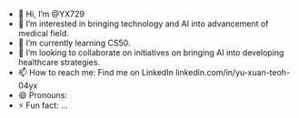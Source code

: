 - 👋 Hi, I’m @YX729
- 👀 I’m interested in bringing technology and AI into advancement of medical field.
- 🌱 I’m currently learning CS50.
- 💞️ I’m looking to collaborate on initiatives on bringing AI into developing healthcare strategies.
- 📫 How to reach me: Find me on LinkedIn linkedin.com/in/yu-xuan-teoh-04yx
- 😄 Pronouns: 
- ⚡ Fun fact: ...

<!---
YX729/YX729 is a ✨ special ✨ repository because its `README.md` (this file) appears on your GitHub profile.
You can click the Preview link to take a look at your changes.
--->
